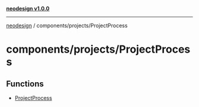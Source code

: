 [**neodesign v1.0.0**](../../../README.md)

***

[neodesign](../../../modules.md) / components/projects/ProjectProcess

# components/projects/ProjectProcess

## Functions

- [ProjectProcess](functions/ProjectProcess.md)
